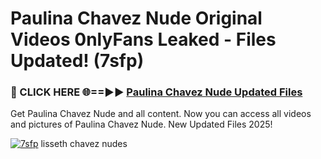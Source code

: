 # Paulina Chavez Nude Original Videos 0nlyFans Leaked - Files Updated! (7sfp)

<h3>🔴 CLICK HERE 🌐==►► <a href="https://tinyurl.com/4mcuefdz" rel="nofollow">Paulina Chavez Nude Updated Files</a></h3>

Get Paulina Chavez Nude and all content. Now you can access all videos and pictures of Paulina Chavez Nude. New Updated Files 2025!

[![7sfp](https://i.imgur.com/StAQSOY.gif)](https://tinyurl.com/4mcuefdz)
lisseth chavez nudes